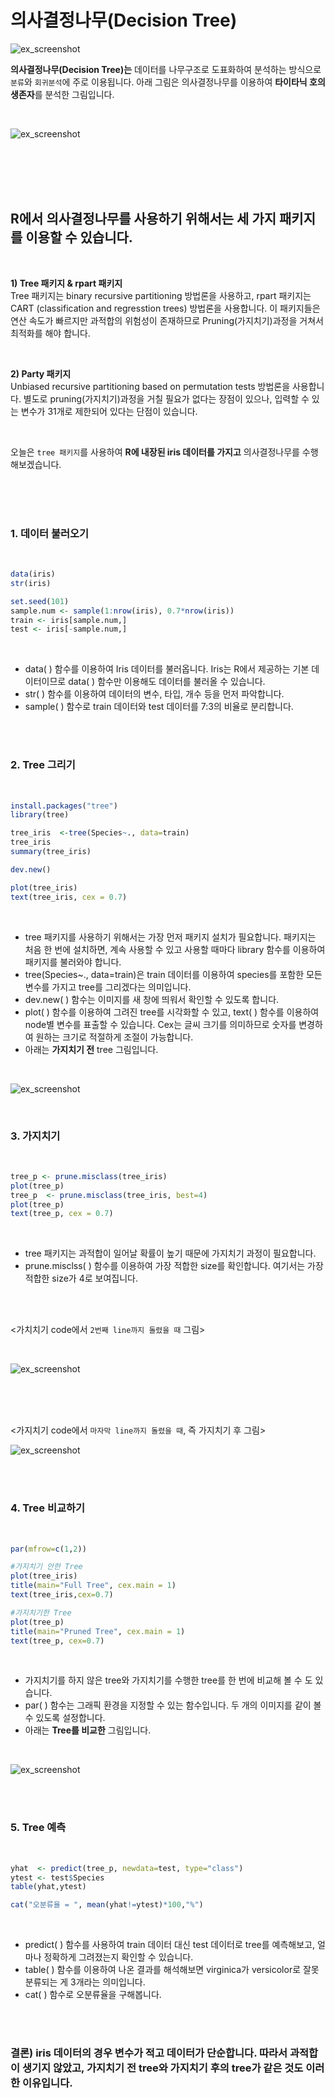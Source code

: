 # 의사결정나무(Decision Tree)

![ex_screenshot](./images/의사결정나무0.PNG)

**의사결정나무(Decision Tree)는** 데이터를 나무구조로 도표화하여 분석하는 방식으로 `분류`와 `회귀분석`에 주로 이용됩니다.
아래 그림은 의사결정나무를 이용하여 **타이타닉 호의 생존자**를 분석한 그림입니다.

<br>

![ex_screenshot](./images/의사결정나무1.PNG)

<br>
<br>
<br>
<br>

## R에서 의사결정나무를 사용하기 위해서는 세 가지 패키지를 이용할 수 있습니다.

<br>

**1) Tree 패키지 & rpart 패키지**
<br>
Tree 패키지는 binary recursive partitioning 방법론을 사용하고, rpart 패키지는 CART (classification and regresstion trees) 방법론을 사용합니다.
이 패키지들은 연산 속도가 빠르지만 과적합의 위험성이 존재하므로 Pruning(가지치기)과정을 거쳐서 최적화를 해야 합니다.

<br>

**2) Party 패키지**
<br>
Unbiased recursive partitioning based on permutation tests 방법론을 사용합니다.
별도로 pruning(가지치기)과정을 거칠 필요가 없다는 장점이 있으나, 입력할 수 있는 변수가 31개로 제한되어 있다는 단점이 있습니다.

<br>

오늘은 `tree 패키지`를 사용하여 **R에 내장된 iris 데이터를 가지고** 의사결정나무를 수행해보겠습니다.

<br>
<br>
<br>

### 1. 데이터 불러오기

<br>

```r
data(iris)
str(iris)

set.seed(101)
sample.num <- sample(1:nrow(iris), 0.7*nrow(iris))
train <- iris[sample.num,]
test <- iris[-sample.num,]
```

<br>

- data( ) 함수를 이용하여 Iris 데이터를 불러옵니다. Iris는 R에서 제공하는 기본 데이터이므로 data( ) 함수만 이용해도 데이터를 불러올 수 있습니다. 
- str( ) 함수를 이용하여 데이터의 변수, 타입, 개수 등을 먼저 파악합니다.
- sample( ) 함수로 train 데이터와 test 데이터를 7:3의 비율로 분리합니다.

<br>
<br>

### 2. Tree 그리기

<br>

```r
install.packages("tree")
library(tree)

tree_iris  <-tree(Species~., data=train)
tree_iris
summary(tree_iris)

dev.new()

plot(tree_iris)
text(tree_iris, cex = 0.7)
```

<br>

- tree 패키지를 사용하기 위해서는 가장 먼저 패키지 설치가 필요합니다. 패키지는 처음 한 번에 설치하면, 계속 사용할 수 있고 사용할 때마다 library 함수를 이용하여 패키지를 불러와야 합니다.
- tree(Species~., data=train)은 train 데이터를 이용하여 species를 포함한 모든 변수를 가지고 tree를 그리겠다는 의미입니다.
- dev.new( ) 함수는 이미지를 새 창에 띄워서 확인할 수 있도록 합니다.
- plot( ) 함수를 이용하여 그려진 tree를 시각화할 수 있고, text( ) 함수를 이용하여 node별 변수를 표출할 수 있습니다. Cex는 글씨 크기를 의미하므로 숫자를 변경하여 원하는 크기로 적절하게 조절이 가능합니다.
- 아래는 **가지치기 전** tree 그림입니다.

<br>

![ex_screenshot](./images/의사결정나무2_4.PNG)

<br>

### 3. 가지치기

<br>

```r
tree_p <- prune.misclass(tree_iris)
plot(tree_p)
tree_p  <- prune.misclass(tree_iris, best=4)
plot(tree_p)
text(tree_p, cex = 0.7)
```

<br>

- tree 패키지는 과적합이 일어날 확률이 높기 때문에 가지치기 과정이 필요합니다.
- prune.misclss( ) 함수를 이용하여 가장 적합한 size를 확인합니다. 여기서는 가장 적합한 size가 4로 보여집니다.

<br>
<br>

<가치치기 code에서 `2번째 line까지 돌렸을 때` 그림>

<br>

![ex_screenshot](./images/의사결정나무3.PNG)

<br>
<br>
<br>

<가지치기 code에서 `마자막 line까지 돌렸을 때`, 즉 가지치기 후 그림>

![ex_screenshot](./images/의사결정나무2_4.PNG)

<br>
<br>

### 4. Tree 비교하기

<br>

```r
par(mfrow=c(1,2))

#가지치기 안한 Tree
plot(tree_iris)
title(main="Full Tree", cex.main = 1)
text(tree_iris,cex=0.7)

#가지치기한 Tree
plot(tree_p)
title(main="Pruned Tree", cex.main = 1)
text(tree_p, cex=0.7)
```

<br>

- 가지치기를 하지 않은 tree와 가지치기를 수행한 tree를 한 번에 비교해 볼 수 도 있습니다.
- par( ) 함수는 그래픽 환경을 지정할 수 있는 함수입니다. 두 개의 이미지를 같이 볼 수 있도록 설정합니다.
- 아래는 **Tree를 비교한** 그림입니다.

<br>

![ex_screenshot](./images/의사결정나무5.PNG)

<br>
<br>

### 5. Tree 예측

<br>

```r
yhat  <- predict(tree_p, newdata=test, type="class")
ytest <- test$Species
table(yhat,ytest)

cat("오분류율 = ", mean(yhat!=ytest)*100,"%")
```

<br>

- predict( ) 함수를 사용하여 train 데이터 대신 test 데이터로 tree를 예측해보고, 얼마나 정확하게 그려졌는지 확인할 수 있습니다.
- table( ) 함수를 이용하여 나온 결과를 해석해보면 virginica가 versicolor로 잘못 분류되는 게 3개라는 의미입니다.
- cat( ) 함수로 오분류율을 구해봅니다.

<br>
<br>

### 결론) iris 데이터의 경우 변수가 적고 데이터가 단순합니다. 따라서 과적합이 생기지 않았고, 가지치기 전 tree와 가지치기 후의 tree가 같은 것도 이러한 이유입니다.

<br>
